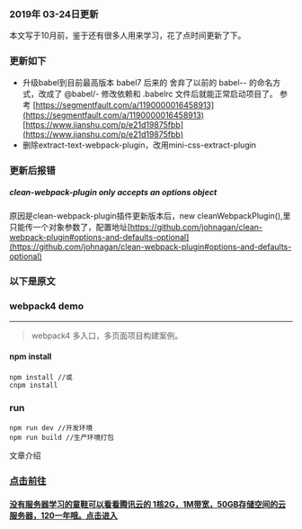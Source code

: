 ### 2019年 03-24日更新
本文写于10月前，鉴于还有很多人用来学习，花了点时间更新了下。
### 更新如下 

 - 升级babel到目前最高版本
babel7 后来的 舍弃了以前的 babel-*-* 的命名方式，改成了 @babel/*-*
修改依赖和 .babelrc 文件后就能正常启动项目了。
参考 [https://segmentfault.com/a/1190000016458913](https://segmentfault.com/a/1190000016458913)
[https://www.jianshu.com/p/e21d19875fbb](https://www.jianshu.com/p/e21d19875fbb)
 - 删除extract-text-webpack-plugin，改用mini-css-extract-plugin
 

### 更新后报错

##### clean-webpack-plugin only accepts an options object

原因是clean-webpack-plugin插件更新版本后，new cleanWebpackPlugin(),里只能传一个对象参数了，配置地址[https://github.com/johnagan/clean-webpack-plugin#options-and-defaults-optional](https://github.com/johnagan/clean-webpack-plugin#options-and-defaults-optional)

### 以下是原文

### webpack4 demo
------
>webpack4 多入口，多页面项目构建案例。
#### npm install
```
npm install //或
cnpm install
```
### run
```
npm run dev //开发环境
npm run build //生产环境打包
```
文章介绍

### [点击前往](https://segmentfault.com/a/1190000014984842)


#### [没有服务器学习的童鞋可以看看腾讯云的 1核2G，1M带宽，50GB存储空间的云服务器，120一年哦。点击进入](https://cloud.tencent.com/redirect.php?redirect=10004&cps_key=5592217280c1059d781cd2563af77305)

